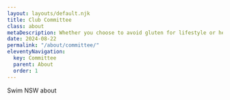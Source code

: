 ```yaml
---
layout: layouts/default.njk
title: Club Committee
class: about
metaDescription: Whether you choose to avoid gluten for lifestyle or health reasons, going gluten-free doesn’t mean missing out. Chang’s has a great range of gluten free and wheat free (tamari) products options just for you!
date: 2024-08-22
permalink: "/about/committee/"
eleventyNavigation:
  key: Committee
  parent: About
  order: 1
---
```

Swim NSW about
```


